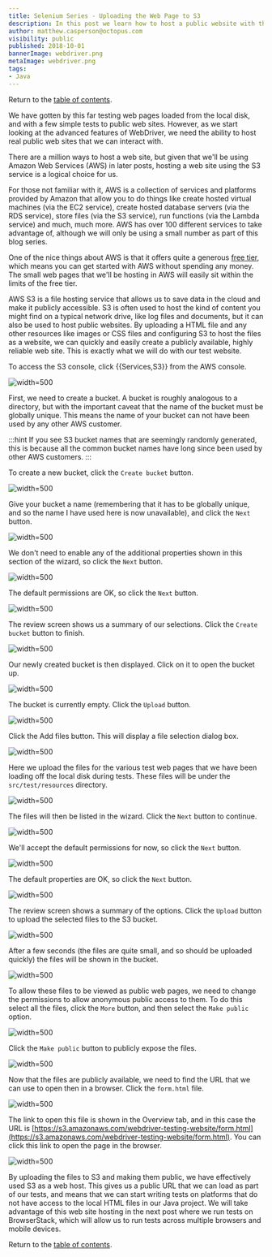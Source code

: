 ```yaml
---
title: Selenium Series - Uploading the Web Page to S3
description: In this post we learn how to host a public website with the AWS S3 service.
author: matthew.casperson@octopus.com
visibility: public
published: 2018-10-01
bannerImage: webdriver.png
metaImage: webdriver.png
tags:
- Java
---
```


Return to the [table of contents](../0-toc/webdriver-toc.md).

We have gotten by this far testing web pages loaded from the local disk, and with a few simple tests to public web sites. However, as we start looking at the advanced features of WebDriver, we need the ability to host real public web sites that we can interact with.

There are a million ways to host a web site, but given that we'll be using Amazon Web Services (AWS) in later posts, hosting a web site using the S3 service is a logical choice for us.

For those not familiar with it, AWS is a collection of services and platforms provided by Amazon that allow you to do things like create hosted virtual machines (via the EC2 service), create hosted database servers (via the RDS service), store files (via the S3 service), run functions (via the Lambda service) and much, much more. AWS has over 100 different services to take advantage of, although we will only be using a small number as part of this blog series.

One of the nice things about AWS is that it offers quite a generous [free tier](https://aws.amazon.com/free/), which means you can get started with AWS without spending any money. The small web pages that we'll be hosting in AWS will easily sit within the limits of the free tier.

AWS S3 is a file hosting service that allows us to save data in the cloud and make it publicly accessible. S3 is often used to host the kind of content you might find on a typical network drive, like log files and documents, but it can also be used to host public websites. By uploading a HTML file and any other resources like images or CSS files and configuring S3 to host the files as a website, we can quickly and easily create a publicly available, highly reliable web site. This is exactly what we will do with our test website.

To access the S3 console, click {{Services,S3}} from the AWS console.

![](image6.png "width=500")

First, we need to create a bucket. A bucket is roughly analogous to a directory, but with the important caveat that the name of the bucket must be globally unique. This means the name of your bucket can not have been used by any other AWS customer.

:::hint
If you see S3 bucket names that are seemingly randomly generated, this is because all the common bucket names have long since been used by other AWS customers.
:::

To create a new bucket, click the `Create bucket` button.

![](image7.png "width=500")

Give your bucket a name (remembering that it has to be globally unique, and so the name I have used here is now unavailable), and click the `Next` button.

![](image8.png "width=500")

We don't need to enable any of the additional properties shown in this section of the wizard, so click the `Next` button.

![](image9.png "width=500")

The default permissions are OK, so click the `Next` button.

![](image10.png "width=500")

The review screen shows us a summary of our selections. Click the `Create bucket` button to finish.

![](image11.png "width=500")

Our newly created bucket is then displayed. Click on it to open the bucket up.

![](image12.png "width=500")

The bucket is currently empty. Click the `Upload` button.

![](image13.png "width=500")

Click the Add files button. This will display a file selection dialog
box.

![](image14.png "width=500")

Here we upload the files for the various test web pages that we have been loading off the local disk during tests. These files will be under the `src/test/resources` directory.

![](image15.png "width=500")

The files will then be listed in the wizard. Click the `Next` button to continue.

![](image16.png "width=500")

We'll accept the default permissions for now, so click the `Next` button.

![](image17.png "width=500")

The default properties are OK, so click the `Next` button.

![](image18.png "width=500")

The review screen shows a summary of the options. Click the `Upload` button to upload the selected files to the S3 bucket.

![](image19.png "width=500")

After a few seconds (the files are quite small, and so should be uploaded quickly) the files will be shown in the bucket.

![](image20.png "width=500")

To allow these files to be viewed as public web pages, we need to change the permissions to allow anonymous public access to them. To do this select all the files, click the `More` button, and then select the `Make public` option.

![](image21.png "width=500")

Click the `Make public` button to publicly expose the files.

![](image22.png "width=500")

Now that the files are publicly available, we need to find the URL that we can use to open then in a browser. Click the `form.html` file.

![](image23.png "width=500")

The link to open this file is shown in the Overview tab, and in this case the URL is [https://s3.amazonaws.com/webdriver-testing-website/form.html](https://s3.amazonaws.com/webdriver-testing-website/form.html). You can click this link to open the page in the browser.

![](image24.png "width=500")

By uploading the files to S3 and making them public, we have effectively used S3 as a web host. This gives us a public URL that we can load as part of our tests, and means that we can start writing tests on platforms that do not have access to the local HTML files in our Java project. We will take advantage of this web site hosting in the next post where we run tests on BrowserStack, which will allow us to run tests across multiple browsers and mobile devices.

Return to the [table of contents](../0-toc/webdriver-toc.md).
